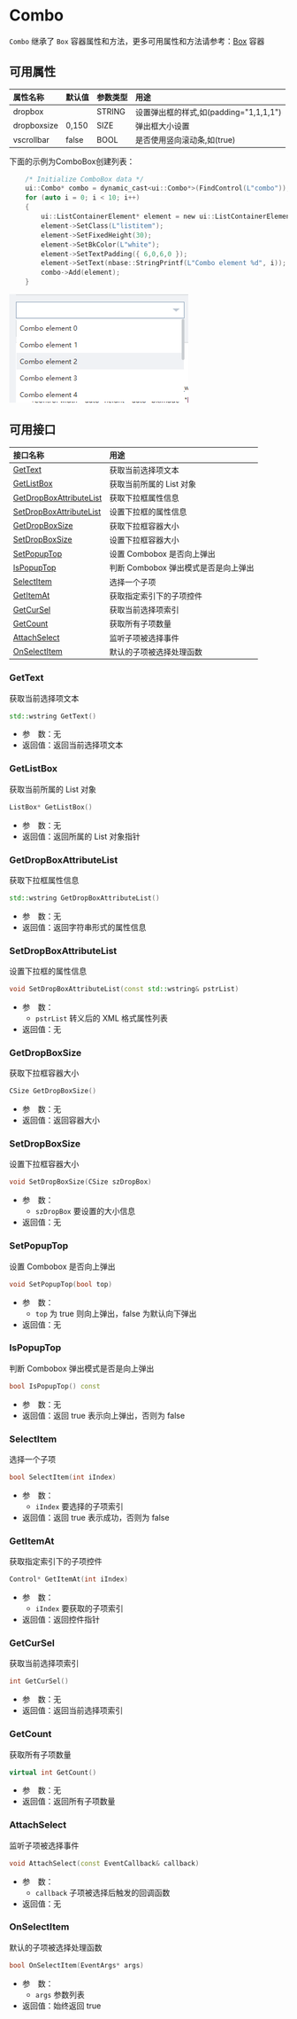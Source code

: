 # Combo

`Combo` 继承了 `Box` 容器属性和方法，更多可用属性和方法请参考：[Box](../Containers/Box.md) 容器

## 可用属性

| 属性名称 | 默认值 | 参数类型 | 用途 |
| :--- | :--- | :--- | :--- |
| dropbox |  | STRING | 设置弹出框的样式,如(padding=&quot;1,1,1,1&quot;) |
| dropboxsize | 0,150 | SIZE | 弹出框大小设置 |
| vscrollbar | false | BOOL | 是否使用竖向滚动条,如(true) |

下面的示例为ComboBox创建列表：
```c
	/* Initialize ComboBox data */
	ui::Combo* combo = dynamic_cast<ui::Combo*>(FindControl(L"combo"));
	for (auto i = 0; i < 10; i++)
	{
		ui::ListContainerElement* element = new ui::ListContainerElement;
		element->SetClass(L"listitem");
		element->SetFixedHeight(30);
		element->SetBkColor(L"white");
		element->SetTextPadding({ 6,0,6,0 });
		element->SetText(nbase::StringPrintf(L"Combo element %d", i));
		combo->Add(element);
	}
   ```
   <img src="./Images/Snipaste_2019-12-05_11-38-32.png"/>

## 可用接口

| 接口名称 | 用途 |
| :--- | :--- |
| [GetText](#GetText) | 获取当前选择项文本 |
| [GetListBox](#GetListBox) | 获取当前所属的 List 对象 |
| [GetDropBoxAttributeList](#GetDropBoxAttributeList) | 获取下拉框属性信息 |
| [SetDropBoxAttributeList](#SetDropBoxAttributeList) | 设置下拉框的属性信息 |
| [GetDropBoxSize](#GetDropBoxSize) | 获取下拉框容器大小 |
| [SetDropBoxSize](#SetDropBoxSize) | 设置下拉框容器大小 |
| [SetPopupTop](#SetPopupTop) | 设置 Combobox 是否向上弹出 |
| [IsPopupTop](#IsPopupTop) | 判断 Combobox 弹出模式是否是向上弹出 |
| [SelectItem](#SelectItem) | 选择一个子项 |
| [GetItemAt](#GetItemAt) | 获取指定索引下的子项控件 |
| [GetCurSel](#GetCurSel) | 获取当前选择项索引 |
| [GetCount](#GetCount) | 获取所有子项数量 |
| [AttachSelect](#AttachSelect) | 监听子项被选择事件 |
| [OnSelectItem](#OnSelectItem) | 默认的子项被选择处理函数 |


### GetText

获取当前选择项文本

```cpp
std::wstring GetText()
```

 - 参&emsp;数：无  
 - 返回值：返回当前选择项文本

### GetListBox

获取当前所属的 List 对象

```cpp
ListBox* GetListBox()
```

 - 参&emsp;数：无  
 - 返回值：返回所属的 List 对象指针

### GetDropBoxAttributeList

获取下拉框属性信息

```cpp
std::wstring GetDropBoxAttributeList()
```

 - 参&emsp;数：无  
 - 返回值：返回字符串形式的属性信息

### SetDropBoxAttributeList

设置下拉框的属性信息

```cpp
void SetDropBoxAttributeList(const std::wstring& pstrList)
```

 - 参&emsp;数：  
    - `pstrList` 转义后的 XML 格式属性列表
 - 返回值：无

### GetDropBoxSize

获取下拉框容器大小

```cpp
CSize GetDropBoxSize()
```

 - 参&emsp;数：无  
 - 返回值：返回容器大小

### SetDropBoxSize

设置下拉框容器大小

```cpp
void SetDropBoxSize(CSize szDropBox)
```

 - 参&emsp;数：  
    - `szDropBox` 要设置的大小信息
 - 返回值：无

### SetPopupTop

设置 Combobox 是否向上弹出

```cpp
void SetPopupTop(bool top)
```

 - 参&emsp;数：  
    - `top` 为 true 则向上弹出，false 为默认向下弹出
 - 返回值：无
 
### IsPopupTop

判断 Combobox 弹出模式是否是向上弹出

```cpp
bool IsPopupTop() const
```

 - 参&emsp;数：无  
 - 返回值：返回 true 表示向上弹出，否则为 false

### SelectItem

选择一个子项

```cpp
bool SelectItem(int iIndex)
```

 - 参&emsp;数：  
    - `iIndex` 要选择的子项索引
 - 返回值：返回 true 表示成功，否则为 false

### GetItemAt

获取指定索引下的子项控件

```cpp
Control* GetItemAt(int iIndex)
```

 - 参&emsp;数：  
    - `iIndex` 要获取的子项索引
 - 返回值：返回控件指针

### GetCurSel

获取当前选择项索引

```cpp
int GetCurSel()
```

 - 参&emsp;数：无  
 - 返回值：返回当前选择项索引

### GetCount

获取所有子项数量

```cpp
virtual int GetCount()
```

 - 参&emsp;数：无  
 - 返回值：返回所有子项数量

### AttachSelect

监听子项被选择事件

```cpp
void AttachSelect(const EventCallback& callback)
```

 - 参&emsp;数：  
    - `callback` 子项被选择后触发的回调函数
 - 返回值：无

### OnSelectItem

默认的子项被选择处理函数

```cpp
bool OnSelectItem(EventArgs* args)
```

 - 参&emsp;数：  
    - `args` 参数列表
 - 返回值：始终返回 true